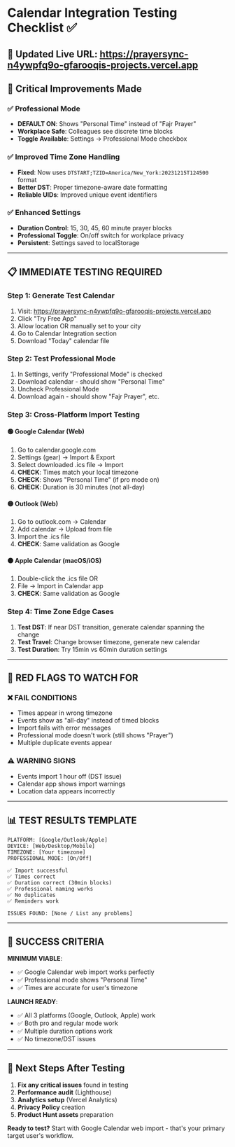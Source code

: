 # Calendar Integration Testing Checklist ✅

## 🎯 **Updated Live URL**: https://prayersync-n4ywpfq9o-gfarooqis-projects.vercel.app

## 🔧 **Critical Improvements Made**

### ✅ **Professional Mode** 
- **DEFAULT ON**: Shows "Personal Time" instead of "Fajr Prayer"
- **Workplace Safe**: Colleagues see discrete time blocks
- **Toggle Available**: Settings → Professional Mode checkbox

### ✅ **Improved Time Zone Handling**
- **Fixed**: Now uses `DTSTART;TZID=America/New_York:20231215T124500` format
- **Better DST**: Proper timezone-aware date formatting
- **Reliable UIDs**: Improved unique event identifiers

### ✅ **Enhanced Settings**
- **Duration Control**: 15, 30, 45, 60 minute prayer blocks
- **Professional Toggle**: On/off switch for workplace privacy
- **Persistent**: Settings saved to localStorage

---

## 📋 **IMMEDIATE TESTING REQUIRED**

### **Step 1: Generate Test Calendar**
1. Visit: https://prayersync-n4ywpfq9o-gfarooqis-projects.vercel.app
2. Click "Try Free App" 
3. Allow location OR manually set to your city
4. Go to Calendar Integration section
5. Download "Today" calendar file

### **Step 2: Test Professional Mode**
1. In Settings, verify "Professional Mode" is checked
2. Download calendar - should show "Personal Time"
3. Uncheck Professional Mode 
4. Download again - should show "Fajr Prayer", etc.

### **Step 3: Cross-Platform Import Testing**

#### 🟢 **Google Calendar (Web)**
1. Go to calendar.google.com
2. Settings (gear) → Import & Export
3. Select downloaded .ics file → Import
4. **CHECK**: Times match your local timezone
5. **CHECK**: Shows "Personal Time" (if pro mode on)
6. **CHECK**: Duration is 30 minutes (not all-day)

#### 🟡 **Outlook (Web)**
1. Go to outlook.com → Calendar
2. Add calendar → Upload from file
3. Import the .ics file
4. **CHECK**: Same validation as Google

#### 🟠 **Apple Calendar (macOS/iOS)**
1. Double-click the .ics file OR
2. File → Import in Calendar app
3. **CHECK**: Same validation as Google

### **Step 4: Time Zone Edge Cases**
1. **Test DST**: If near DST transition, generate calendar spanning the change
2. **Test Travel**: Change browser timezone, generate new calendar
3. **Test Duration**: Try 15min vs 60min duration settings

---

## 🚨 **RED FLAGS TO WATCH FOR**

### ❌ **FAIL CONDITIONS**
- Times appear in wrong timezone
- Events show as "all-day" instead of timed blocks
- Import fails with error messages
- Professional mode doesn't work (still shows "Prayer")
- Multiple duplicate events appear

### ⚠️ **WARNING SIGNS**
- Events import 1 hour off (DST issue)
- Calendar app shows import warnings
- Location data appears incorrectly

---

## 📊 **TEST RESULTS TEMPLATE**

```
PLATFORM: [Google/Outlook/Apple]
DEVICE: [Web/Desktop/Mobile]
TIMEZONE: [Your timezone]
PROFESSIONAL MODE: [On/Off]

✅ Import successful
✅ Times correct
✅ Duration correct (30min blocks)
✅ Professional naming works
✅ No duplicates
✅ Reminders work

ISSUES FOUND: [None / List any problems]
```

---

## 🎯 **SUCCESS CRITERIA**

**MINIMUM VIABLE**: 
- ✅ Google Calendar web import works perfectly
- ✅ Professional mode shows "Personal Time"
- ✅ Times are accurate for user's timezone

**LAUNCH READY**:
- ✅ All 3 platforms (Google, Outlook, Apple) work
- ✅ Both pro and regular mode work
- ✅ Multiple duration options work
- ✅ No timezone/DST issues

---

## 🚀 **Next Steps After Testing**

1. **Fix any critical issues** found in testing
2. **Performance audit** (Lighthouse)
3. **Analytics setup** (Vercel Analytics)
4. **Privacy Policy** creation
5. **Product Hunt assets** preparation

**Ready to test?** Start with Google Calendar web import - that's your primary target user's workflow.